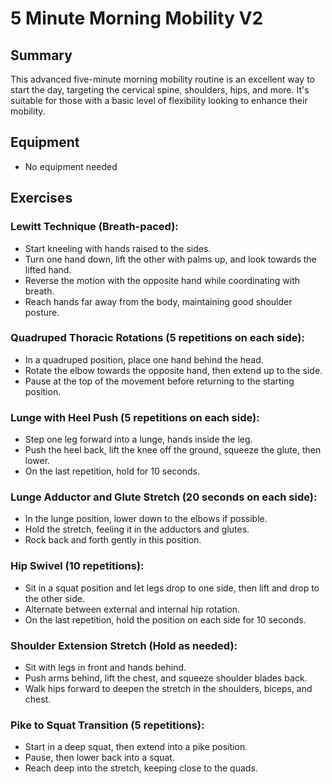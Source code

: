 # 5 Minute Morning Mobility V2
## Summary
This advanced five-minute morning mobility routine is an excellent way to start the day, targeting the cervical spine, 
shoulders, hips, and more. It's suitable for those with a basic level of flexibility looking to enhance their mobility.

## Equipment
- No equipment needed
## Exercises
### Lewitt Technique (Breath-paced):
- Start kneeling with hands raised to the sides.
- Turn one hand down, lift the other with palms up, and look towards the lifted hand.
- Reverse the motion with the opposite hand while coordinating with breath.
- Reach hands far away from the body, maintaining good shoulder posture.
### Quadruped Thoracic Rotations (5 repetitions on each side):
- In a quadruped position, place one hand behind the head.
- Rotate the elbow towards the opposite hand, then extend up to the side.
- Pause at the top of the movement before returning to the starting position.
### Lunge with Heel Push (5 repetitions on each side):
- Step one leg forward into a lunge, hands inside the leg.
- Push the heel back, lift the knee off the ground, squeeze the glute, then lower.
- On the last repetition, hold for 10 seconds.
### Lunge Adductor and Glute Stretch (20 seconds on each side):
- In the lunge position, lower down to the elbows if possible.
- Hold the stretch, feeling it in the adductors and glutes.
- Rock back and forth gently in this position.
### Hip Swivel (10 repetitions):
- Sit in a squat position and let legs drop to one side, then lift and drop to the other side.
- Alternate between external and internal hip rotation.
- On the last repetition, hold the position on each side for 10 seconds.
### Shoulder Extension Stretch (Hold as needed):
- Sit with legs in front and hands behind.
- Push arms behind, lift the chest, and squeeze shoulder blades back.
- Walk hips forward to deepen the stretch in the shoulders, biceps, and chest.
### Pike to Squat Transition (5 repetitions):
- Start in a deep squat, then extend into a pike position.
- Pause, then lower back into a squat.
- Reach deep into the stretch, keeping close to the quads.